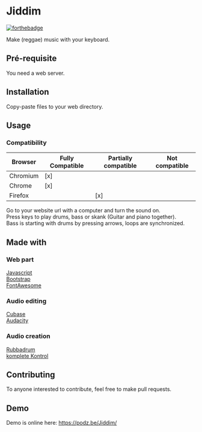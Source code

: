 # Jiddim

[![forthebadge](https://forthebadge.com/images/badges/made-with-javascript.svg)](http://forthebadge.com)

Make (reggae) music with your keyboard.

## Pré-requisite

You need a web server.

## Installation

Copy-paste files to your web directory.

## Usage

### Compatibility

| **Browser** | **Fully Compatible** | **Partially compatible** | **Not compatible** |
|-------------|----------------------|--------------------------|--------------------|
| Chromium    |      [x]             |                          |                    |
| Chrome      |       [x]            |                          |                    |
| Firefox     |                      |          [x]             |                    |

Go to your website url with a computer and turn the sound on.</br>
Press keys to play drums, bass or skank (Guitar and piano together).</br>
Bass is starting with drums by pressing arrows, loops are synchronized.</br>

## Made with

### Web part
[Javascript](https://developer.mozilla.org/fr/docs/Web/JavaScript)</br>
[Bootstrap](https://getbootstrap.com/)</br>
[FontAwesome](https://fontawesome.com/)</br>

### Audio editing
[Cubase](https://www.steinberg.net/fr/cubase/)</br>
[Audacity](https://www.audacityteam.org/)</br>

### Audio creation
[Rubbadrum](https://www.westfinga.com/vstplugins)</br>
[komplete Kontrol](https://www.native-instruments.com/fr/products/komplete/bundles/komplete-kontrol/)</br>

## Contributing

To anyone interested to contribute, feel free to make pull requests.

## Demo

Demo is online here: https://podz.be/Jiddim/
